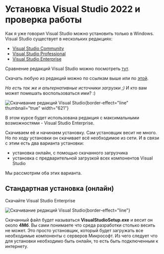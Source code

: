 # Установка Visual Studio 2022 и  проверка работы
Как я уже говорил Visual Studio можно установить только в Windows. Visual Studio существует в нескольких редакциях:
- [Visual Studio Community](https://visualstudio.microsoft.com/ru/vs/community/)
- [Visual Studio Professional](https://visualstudio.microsoft.com/ru/vs/)
- [Visual Studio Enterprise](https://visualstudio.microsoft.com/ru/vs/)

Сравнение редакций Visual Studio можно посмотреть [тут](https://visualstudio.microsoft.com/ru/vs/compare/).

Скачать любую из редакций можно по ссылкам выше или по [этой](https://visualstudio.microsoft.com/ru/downloads/).

*Но есть так же и альтернативные источники загрузки ;)* И кто вам может помешать воспользоваться ими? :)

![Скачивание редакций Visual Studio](VisualSutioInstall01.png){border-effect="line" thumbnail="true" width="621"}

В этом курсе будет использована редакция с максимальными возможностями - Visual Studio Enterprise.

Скачиваем её и начинаем установку. Сам установщик весит не много. Но по ходу установки он скачивает всё необходимое из
сети. И в связи с этим есть два варианта установки:
- установка онлайн, с помощью скачанного загрузчика
- установка с предварительной загрузкой всех компонентов Visual Studio

Мы рассмотрим оба этих варианта.

## Стандартная установка (онлайн)

Скачайте Visual Studio Enterprise

![Скачивание редакций Visual Studio](VisualSutioInstall02.png){border-effect="line"}

Скачанный файл будет называться **VisualStudioSetup.exe** и весит он около **4Мб**. Вы сами понимаете что среда разработки
столько весить не может. Это просто установщик, который будет загружать все необходимые компоненты с серверов Микрософт. 
Из чего следует что для установки необходимо быть онлайн, то есть быть подключенным к интернету.